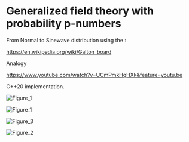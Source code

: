 # Generalized field theory with probability p-numbers

From Normal to Sinewave distribution using the : 

https://en.wikipedia.org/wiki/Galton_board

Analogy

https://www.youtube.com/watch?v=UCmPmkHqHXk&feature=youtu.be

C++20 implementation. 

![Figure_1](https://user-images.githubusercontent.com/75379917/172885838-9a640c10-6f10-4268-9afe-6f209ec89f7d.png)

![Figure_1](https://user-images.githubusercontent.com/75379917/171993589-c2d9824d-f931-4a36-ad55-4a6dac93ed86.png)

![Figure_3](https://user-images.githubusercontent.com/75379917/171993594-d1607125-3d3e-49f4-b612-cf65075fea90.png)

![Figure_2](https://user-images.githubusercontent.com/75379917/171993597-f36b8444-05ec-42f0-bc43-14d2e019fbb3.png)

